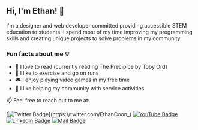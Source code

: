 ## **Hi, I'm Ethan!** :wave: 

I'm a designer and web developer committed providing accessible STEM education to students. I spend most of my time improving my programming skills and creating unique projects to solve problems in my community.

### Fun facts about me :bulb:
- :closed_book: I love to read (currently reading The Precipice by Toby Ord)
- :running: I like to exercise and go on runs
- :video_game: I enjoy playing video games in my free time
- :deciduous_tree: I like helping my community with service activities


:mailbox: Feel free to reach out to me at:

[![Twitter Badge](https://img.shields.io/badge/-@EthanCoon__-1ca0f1?style=flat&labelColor=1ca0f1&logo=twitter&logoColor=white&link=https://twitter.com/EthanCoon_)](https://twitter.com/EthanCoon_) 
[![YouTube Badge](https://img.shields.io/badge/-InfiniCode-e74c3c?style=flat&labelColor=e74c3c&logo=youtube&logoColor=white)](https://www.youtube.com/channel/UCgIgzEbEXVtu7RJ2UrQsOPA)
[![Linkedin Badge](https://img.shields.io/badge/-Ethan_Coon-0e76a8?style=flat&labelColor=0e76a8&logo=linkedin&logoColor=white)](https://www.linkedin.com/in/islem-maboud/) 
[![Mail Badge](https://img.shields.io/badge/-eethanccoon@gmail.com-c0392b?style=flat&labelColor=c0392b&logo=gmail&logoColor=white)](mailto:eethanccoon@gmail.com)